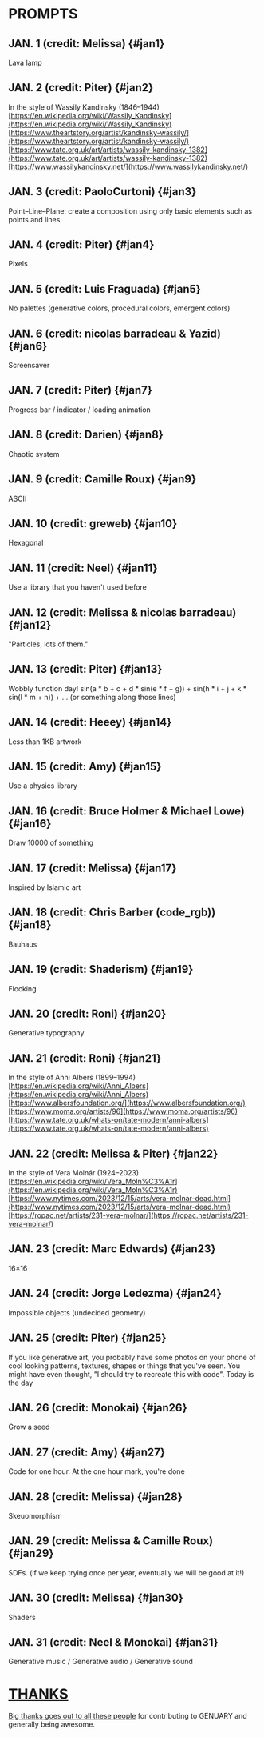 # PROMPTS

## JAN. 1 <span class="credit">(credit: Melissa)</span> {#jan1}
Lava lamp

## JAN. 2 <span class="credit">(credit: Piter)</span> {#jan2}
In the style of Wassily Kandinsky (1846–1944)  
[https://en.wikipedia.org/wiki/Wassily_Kandinsky](https://en.wikipedia.org/wiki/Wassily_Kandinsky)  
[https://www.theartstory.org/artist/kandinsky-wassily/](https://www.theartstory.org/artist/kandinsky-wassily/)  
[https://www.tate.org.uk/art/artists/wassily-kandinsky-1382](https://www.tate.org.uk/art/artists/wassily-kandinsky-1382)  
[https://www.wassilykandinsky.net/](https://www.wassilykandinsky.net/)  

## JAN. 3 <span class="credit">(credit: PaoloCurtoni)</span> {#jan3}
Point–Line–Plane: create a composition using only basic elements such as points and lines

## JAN. 4 <span class="credit">(credit: Piter)</span> {#jan4}
Pixels

## JAN. 5 <span class="credit">(credit: Luis Fraguada)</span> {#jan5}
No palettes (generative colors, procedural colors, emergent colors)

## JAN. 6 <span class="credit">(credit: nicolas barradeau & Yazid)</span> {#jan6}
Screensaver

## JAN. 7 <span class="credit">(credit: Piter)</span> {#jan7}
Progress bar / indicator / loading animation

## JAN. 8 <span class="credit">(credit: Darien)</span> {#jan8}
Chaotic system

## JAN. 9 <span class="credit">(credit: Camille Roux)</span> {#jan9}
ASCII

## JAN. 10 <span class="credit">(credit: greweb)</span> {#jan10}
Hexagonal

## JAN. 11 <span class="credit">(credit: Neel)</span> {#jan11}
Use a library that you haven't used before

## JAN. 12 <span class="credit">(credit: Melissa & nicolas barradeau)</span> {#jan12}
"Particles, lots of them."

## JAN. 13 <span class="credit">(credit: Piter)</span> {#jan13}
Wobbly function day! sin(a * b + c + d * sin(e * f + g)) + sin(h * i + j + k * sin(l * m + n)) + ... (or something along those lines)

## JAN. 14 <span class="credit">(credit: Heeey)</span> {#jan14}
Less than 1KB artwork

## JAN. 15 <span class="credit">(credit: Amy)</span> {#jan15}
Use a physics library

## JAN. 16 <span class="credit">(credit: Bruce Holmer & Michael Lowe)</span> {#jan16}
Draw 10000 of something

## JAN. 17 <span class="credit">(credit: Melissa)</span> {#jan17}
Inspired by Islamic art

## JAN. 18 <span class="credit">(credit: Chris Barber (code_rgb))</span> {#jan18}
Bauhaus

## JAN. 19 <span class="credit">(credit: Shaderism)</span> {#jan19}
Flocking

## JAN. 20 <span class="credit">(credit: Roni)</span> {#jan20}
Generative typography

## JAN. 21 <span class="credit">(credit: Roni)</span> {#jan21}
In the style of Anni Albers (1899–1994)  
[https://en.wikipedia.org/wiki/Anni_Albers](https://en.wikipedia.org/wiki/Anni_Albers)  
[https://www.albersfoundation.org/](https://www.albersfoundation.org/)  
[https://www.moma.org/artists/96](https://www.moma.org/artists/96)  
[https://www.tate.org.uk/whats-on/tate-modern/anni-albers](https://www.tate.org.uk/whats-on/tate-modern/anni-albers)  

## JAN. 22 <span class="credit">(credit: Melissa & Piter)</span> {#jan22}
In the style of Vera Molnár (1924–2023)  
[https://en.wikipedia.org/wiki/Vera_Moln%C3%A1r](https://en.wikipedia.org/wiki/Vera_Moln%C3%A1r)  
[https://www.nytimes.com/2023/12/15/arts/vera-molnar-dead.html](https://www.nytimes.com/2023/12/15/arts/vera-molnar-dead.html)  
[https://ropac.net/artists/231-vera-molnar/](https://ropac.net/artists/231-vera-molnar/)  

## JAN. 23 <span class="credit">(credit: Marc Edwards)</span> {#jan23}
16×16

## JAN. 24 <span class="credit">(credit: Jorge Ledezma)</span> {#jan24}
Impossible objects (undecided geometry)

## JAN. 25 <span class="credit">(credit: Piter)</span> {#jan25}
If you like generative art, you probably have some photos on your phone of cool looking patterns, textures, shapes or things that you've seen. You might have even thought, "I should try to recreate this with code". Today is the day

## JAN. 26 <span class="credit">(credit: Monokai)</span> {#jan26}
Grow a seed

## JAN. 27 <span class="credit">(credit: Amy)</span> {#jan27}
Code for one hour. At the one hour mark, you're done

## JAN. 28 <span class="credit">(credit: Melissa)</span> {#jan28}
Skeuomorphism

## JAN. 29 <span class="credit">(credit: Melissa & Camille Roux)</span> {#jan29}
SDFs. (if we keep trying once per year, eventually we will be good at it!)

## JAN. 30 <span class="credit">(credit: Melissa)</span> {#jan30}
Shaders

## JAN. 31 <span class="credit">(credit: Neel & Monokai)</span> {#jan31}
Generative music / Generative audio / Generative sound


# [THANKS](thanks)
[Big thanks goes out to all these people](thanks) for contributing to GENUARY and generally being awesome.


<script>
  // this is the script to highlight the right prompt every day
  onload=_=>{
    let now = new Date(),
        year = now.getFullYear(),
        month = now.getMonth(),
        day = now.getDate();
    
    if (year !== 2024 || month !== 0) return; // The if statement makes sure we only highlight days in January 2023
    let hash = `#jan${day}`;
    if (!location.hash) location = hash;
    let h2 = document.querySelector(hash);
    h2.classList.add("today");
    let p = document.createElement("p");
    p.className="share";
    p.innerHTML=`Share your results using the hashtags <b>#genuary${day}</b> (this prompt) and <b>#genuary</b>!`;
    h2.after(p)
  }
</script>
